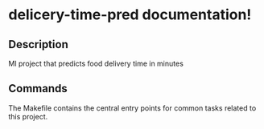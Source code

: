 # delicery-time-pred documentation!

## Description

Ml project that predicts food delivery time in minutes

## Commands

The Makefile contains the central entry points for common tasks related to this project.

